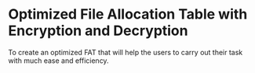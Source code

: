 # Optimized File Allocation Table with Encryption and Decryption

To create an optimized FAT that will help the users to carry out their task with much ease and efficiency.
